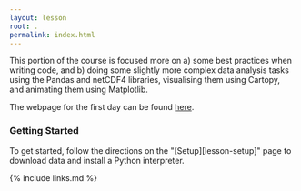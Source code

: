 ```yaml
---
layout: lesson
root: .
permalink: index.html
---
```


This portion of the course is focused more on a) some best practices when writing code, and b) doing
some slightly more complex data analysis tasks using the Pandas and netCDF4 libraries, visualising them using Cartopy, and animating them using Matplotlib.

The webpage for the first day can be found [here](https://jonelsey.github.io/python-fundamentals-course-day1).



### Getting Started
To get started, follow the directions on the "[Setup][lesson-setup]" page to download data
and install a Python interpreter.

{% include links.md %}
